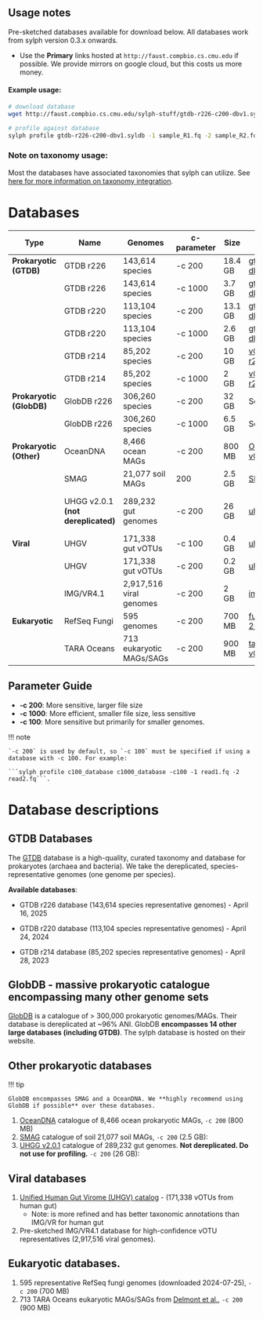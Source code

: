 ## Usage notes

Pre-sketched databases available for download below. All databases work from sylph version 0.3.x onwards. 

* Use the **Primary** links hosted at `http://faust.compbio.cs.cmu.edu` if possible. We provide mirrors on google cloud, but this costs us more money.

#### Example usage:

```sh
# download database
wget http://faust.compbio.cs.cmu.edu/sylph-stuff/gtdb-r226-c200-dbv1.syldb

# profile against database
sylph profile gtdb-r226-c200-dbv1.syldb -1 sample_R1.fq -2 sample_R2.fq  -t 30 > results.tsv
```

### Note on taxonomy usage:

Most the databases have associated taxonomies that sylph can utilize. See [here for more information on taxonomy integration](sylph-tax.md).



# Databases

| Type | Name | Genomes | c-parameter | Size | Primary Download Link | Mirror | Notes |
|---------------|---------------|---------------|-------------|------|----------------------|--------|-------|
| **Prokaryotic (GTDB)** | GTDB r226 | 143,614 species | -c 200 | 18.4 GB | [gtdb-r226-c200-dbv1.syldb](http://faust.compbio.cs.cmu.edu/sylph-stuff/gtdb-r226-c200-dbv1.syldb) | [mirror](https://storage.googleapis.com/sylph-stuff/gtdb-r226-c200-dbv1.syldb) | |
| | GTDB r226 | 143,614 species | -c 1000 | 3.7 GB | [gtdb-r226-c1000-dbv1.syldb](http://faust.compbio.cs.cmu.edu/sylph-stuff/gtdb-r226-c1000-dbv1.syldb) | [mirror](https://storage.googleapis.com/sylph-stuff/gtdb-r226-c1000-dbv1.syldb) | |
| | GTDB r220 | 113,104 species | -c 200 | 13.1 GB | [gtdb-r220-c200-dbv1.syldb](http://faust.compbio.cs.cmu.edu/sylph-stuff/gtdb-r220-c200-dbv1.syldb) | [mirror](https://storage.googleapis.com/sylph-stuff/gtdb-r220-c200-dbv1.syldb) | |
| | GTDB r220 | 113,104 species | -c 1000 | 2.6 GB | [gtdb-r220-c1000-dbv1.syldb](http://faust.compbio.cs.cmu.edu/sylph-stuff/gtdb-r220-c1000-dbv1.syldb) | [mirror](https://storage.googleapis.com/sylph-stuff/gtdb-r220-c1000-dbv1.syldb) | |
| | GTDB r214 | 85,202 species | -c 200 | 10 GB | [v0.3-c200-gtdb-r214.syldb](http://faust.compbio.cs.cmu.edu/sylph-stuff/v0.3-c200-gtdb-r214.syldb) | [mirror](https://storage.googleapis.com/sylph-stuff/v0.3-c200-gtdb-r214.syldb) | |
| | GTDB r214 | 85,202 species | -c 1000 | 2 GB | [v0.3-c1000-gtdb-r214.syldb](http://faust.compbio.cs.cmu.edu/sylph-stuff/v0.3-c1000-gtdb-r214.syldb) | [mirror](https://storage.googleapis.com/sylph-stuff/v0.3-c1000-gtdb-r214.syldb) | |
| **Prokaryotic (GlobDB)** | GlobDB r226 | 306,260 species | -c 200 | 32 GB | See [the GlobDB website](https://globdb.org/index.php/home) | | Third-party database |
| | GlobDB r226 | 306,260 species | -c 1000 | 6.5 GB | See [the GlobDB website](https://globdb.org/index.php/home) | | Third-party database |
 **Prokaryotic (Other)** | OceanDNA | 8,466 ocean MAGs | -c 200 | 800 MB | [OceanDNA-c200-v0.3.syldb](http://faust.compbio.cs.cmu.edu/sylph-stuff/OceanDNA-c200-v0.3.syldb) | [mirror](https://storage.googleapis.com/sylph-stuff/OceanDNA-c200-v0.3.syldb) | |
| | SMAG | 21,077 soil MAGs | 200 | 2.5 GB | [SMAG-c200-v0.3.syldb](http://faust.compbio.cs.cmu.edu/sylph-stuff/SMAG-c200-v0.3.syldb) | [mirror](https://storage.googleapis.com/sylph-stuff/SMAG-c200-v0.3.syldb) | |
| | UHGG v2.0.1 **(not dereplicated)**| 289,232 gut genomes | -c 200 | 26 GB | [uhgg_all_c200_v0.3.0.syldb](http://faust.compbio.cs.cmu.edu/sylph-stuff/uhgg_all_c200_v0.3.0.syldb) | [mirror](https://storage.googleapis.com/sylph-stuff/uhgg_all_c200_v0.3.0.syldb) | Not dereplicated - do not use for profiling |
| **Viral** | UHGV | 171,338 gut vOTUs | -c 100 | 0.4 GB | [uhgv_c100_dbv1.syldb](http://faust.compbio.cs.cmu.edu/sylph-stuff/uhgv_c100_dbv1.syldb) | [mirror](https://storage.googleapis.com/sylph-stuff/uhgv_c100_dbv1.syldb) | |
| | UHGV | 171,338 gut vOTUs | -c 200 | 0.2 GB | [uhgv_c200_dbv1.syldb](http://faust.compbio.cs.cmu.edu/sylph-stuff/uhgv_c200_dbv1.syldb) | [mirror](https://storage.googleapis.com/sylph-stuff/uhgv_c200_dbv1.syldb) | |
| | IMG/VR4.1 | 2,917,516 viral genomes | -c 200 | 2 GB | [imgvr_c200_v0.3.0.syldb](http://faust.compbio.cs.cmu.edu/sylph-stuff/imgvr_c200_v0.3.0.syldb) | [mirror](https://storage.googleapis.com/sylph-stuff/imgvr_c200_v0.3.0.syldb) | |
| **Eukaryotic** | RefSeq Fungi | 595 genomes | -c 200 | 700 MB | [fungi-refseq-2024-07-25-c200-v0.3.syldb](http://faust.compbio.cs.cmu.edu/sylph-stuff/fungi-refseq-2024-07-25-c200-v0.3.syldb) | [mirror](https://storage.googleapis.com/sylph-stuff/fungi-refseq-2024-07-25-c200-v0.3.syldb) | |
| | TARA Oceans | 713 eukaryotic MAGs/SAGs | -c 200 | 900 MB | [tara-eukmags-c200-v0.3.syldb](http://faust.compbio.cs.cmu.edu/sylph-stuff/tara-eukmags-c200-v0.3.syldb) | [mirror](https://storage.googleapis.com/sylph-stuff/tara-eukmags-c200-v0.3.syldb) | |

## Parameter Guide
- **-c 200**: More sensitive, larger file size
- **-c 1000**: More efficient, smaller file size, less sensitive
- **-c 100**: More sensitive but primarily for smaller genomes. 

!!! note

    `-c 200` is used by default, so `-c 100` must be specified if using a database with -c 100. For example:
    
    ```sylph profile c100_database c1000_database -c100 -1 read1.fq -2 read2.fq```. 


# Database descriptions 

## GTDB Databases

The [GTDB](https://gtdb.ecogenomic.org/) database is a high-quality, curated taxonomy and database for prokaryotes (archaea and bacteria). We take the dereplicated, species-representative genomes (one genome per species). 

**Available databases**:

- GTDB r226 database (143,614 species representative genomes) - April 16, 2025

- GTDB r220 database (113,104 species representative genomes) - April 24, 2024

- GTDB r214 database (85,202 species representative genomes) - April 28, 2023

## GlobDB - massive prokaryotic catalogue encompassing many other genome sets

[GlobDB](https://globdb.org/) is a catalogue of > 300,000 prokaryotic genomes/MAGs. Their database is dereplicated at ~96% ANI. GlobDB **encompasses 14 other large databases (including GTDB)**. The sylph database is hosted on their website. 

## Other prokaryotic databases

!!! tip

    GlobDB encompasses SMAG and a OceanDNA. We **highly recommend using GlobDB if possible** over these databases.  

1. [OceanDNA](https://doi.org/10.1038/s41597-022-01392-5) catalogue of 8,466 ocean prokaryotic MAGs, `-c 200` (800 MB) 
2. [SMAG](https://www.nature.com/articles/s41467-023-43000-z) catalogue of soil 21,077 soil MAGs, `-c 200` (2.5 GB):
3. [UHGG v2.0.1](https://www.ebi.ac.uk/metagenomics/genome-catalogues/human-gut-v2-0-1) catalogue of 289,232 gut genomes. **Not dereplicated. Do not use for profiling.** `-c 200` (26 GB): 

## Viral databases

1. [Unified Human Gut Virome (UHGV) catalog](https://github.com/snayfach/UHGV) - (171,338 vOTUs from human gut)
    - Note: is more refined and has better taxonomic annotations than IMG/VR for human gut
2.  Pre-sketched IMG/VR4.1 database for high-confidence vOTU representatives (2,917,516 viral genomes). 

## Eukaryotic databases. 
1. 595 representative RefSeq fungi genomes (downloaded 2024-07-25), `-c 200` (700 MB) 
2. 713 TARA Oceans eukaryotic MAGs/SAGs from [Delmont et al.](https://doi.org/10.1016/j.xgen.2022.100123), `-c 200` (900 MB)
